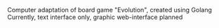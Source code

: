 Computer adaptation of board game "Evolution", created using Golang
Currently, text interface only, graphic web-interface planned